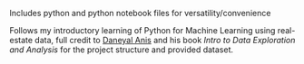 Includes python and python notebook files for versatility/convenience

Follows my introductory learning of Python for Machine Learning using real-estate data, full credit to
[Daneyal Anis](https://www.amazon.com/stores/Daneyal-Anis/author/B084X9S7W6?ref=ap_rdr&store_ref=ap_rdr&isDramIntegrated=true&shoppingPortalEnabled=true)
and his book *Intro to Data Exploration and Analysis* for the project structure and provided dataset.
